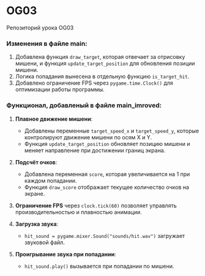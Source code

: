 # OG03
Репозиторий урока OG03

### Изменения в файле main:
1. Добавлена функция `draw_target`, которая отвечает за отрисовку мишени, и функция `update_target_position` для обновления позиции мишени.
2. Логика попадания вынесена в отдельную функцию `is_target_hit`.
3. Добавлено ограничение FPS через `pygame.time.Clock()` для оптимизации работы программы.

### Функционал, добавленый в файле main_imroved:
1. **Плавное движение мишени**:
   - Добавлены переменные `target_speed_x` и `target_speed_y`, которые контролируют движение мишени по осям X и Y.
   - Функция `update_target_position` обновляет позицию мишени и меняет направление при достижении границ экрана.

2. **Подсчёт очков**:
   - Добавлена переменная `score`, которая увеличивается на 1 при каждом попадании.
   - Функция `draw_score` отображает текущее количество очков на экране.

3. **Ограничение FPS** через `clock.tick(60)` позволяет управлять производительностью и плавностью анимации.

4. **Загрузка звука**:
   - `hit_sound = pygame.mixer.Sound("sounds/hit.wav")` загружает звуковой файл.

5. **Проигрывание звука при попадании**:
   - `hit_sound.play()` вызывается при попадании по мишени.